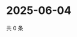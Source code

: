 # 2025-06-04

共 0 条

<!-- BEGIN ZHIHUVIDEO -->
<!-- 最后更新时间 Wed Jun 04 2025 19:10:38 GMT+0800 (China Standard Time) -->

<!-- END ZHIHUVIDEO -->
